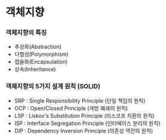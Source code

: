 # 객체지향

<h3>객체지향의 특징</h3>

- 추상화(Abstraction)
- 다형성(Polymorphism)
- 캡슐화(Encapsulation)
- 상속(Inheritance)

<h3>객체지향의 5가지 설계 원칙 (SOLID)</h3>

- SRP : Single Responsibility Principle (단일 책임의 원칙)
- OCP : Open/Closed Principle (개방 폐쇄의 원칙)
- LSP : Liskov's Substitution Principle (리스코프 치환의 원칙)
- ISP : Interface Segregation Principle (인터페이스 분리의 원칙)
- DIP : Dependency Inversion Principle (의존성 역전의 원칙)
